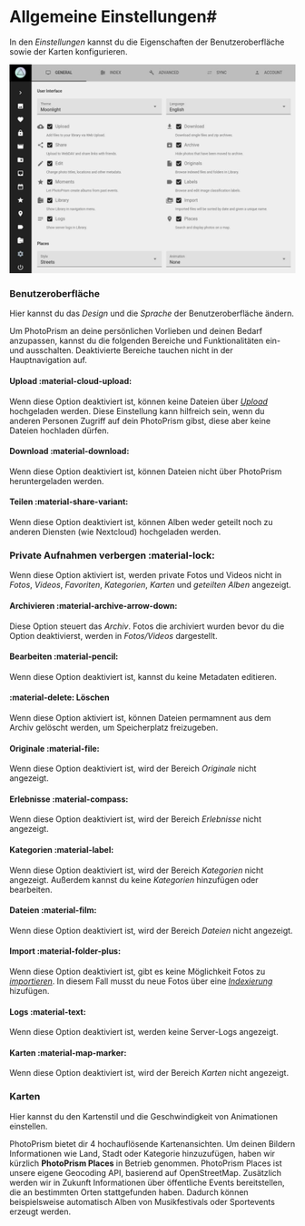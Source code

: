 # Allgemeine Einstellungen#

In den *Einstellungen* kannst du die Eigenschaften der Benutzeroberfläche sowie der Karten konfigurieren.

![Screenshot](img/general-settings.jpg)

### Benutzeroberfläche ###
Hier kannst du das *Design* und die *Sprache* der Benutzeroberfläche ändern.

Um PhotoPrism an deine persönlichen Vorlieben und deinen Bedarf anzupassen, kannst du die folgenden Bereiche und Funktionalitäten ein- und ausschalten.
Deaktivierte Bereiche tauchen nicht in der Hauptnavigation auf.

#### Upload :material-cloud-upload: ####
Wenn diese Option deaktiviert ist, können keine Dateien über [*Upload*](../library/upload.md) hochgeladen werden.
Diese Einstellung kann hilfreich sein, wenn du anderen Personen Zugriff auf dein PhotoPrism gibst, diese aber keine Dateien hochladen dürfen.

#### Download :material-download: ####
Wenn diese Option deaktiviert ist, können Dateien nicht über PhotoPrism heruntergeladen werden.

#### Teilen :material-share-variant: ####
Wenn diese Option deaktiviert ist, können Alben weder geteilt noch zu anderen Diensten (wie Nextcloud) hochgeladen werden.

### Private Aufnahmen verbergen :material-lock: ####
Wenn diese Option aktiviert ist, werden private Fotos und Videos nicht in *Fotos*, *Videos*, *Favoriten*, *Kategorien*, *Karten* und *geteilten Alben* angezeigt.

#### Archivieren :material-archive-arrow-down: ####
Diese Option steuert das *Archiv*. Fotos die archiviert wurden bevor du die Option deaktivierst, werden in *Fotos/Videos* dargestellt.

#### Bearbeiten :material-pencil: ####
Wenn diese Option deaktiviert ist, kannst du keine Metadaten editieren.

#### :material-delete: Löschen ####
Wenn diese Option aktiviert ist, können Dateien permamnent aus dem Archiv gelöscht werden, um Speicherplatz freizugeben.

#### Originale :material-file: ####
Wenn diese Option deaktiviert ist, wird der Bereich *Originale* nicht angezeigt.

#### Erlebnisse :material-compass: ####
Wenn diese Option deaktiviert ist, wird der Bereich *Erlebnisse* nicht angezeigt.

#### Kategorien :material-label: ####
Wenn diese Option deaktiviert ist, wird der Bereich *Kategorien* nicht angezeigt. Außerdem kannst du keine *Kategorien* hinzufügen oder bearbeiten.

#### Dateien :material-film: ####
Wenn diese Option deaktiviert ist, wird der Bereich *Dateien* nicht angezeigt.

#### Import :material-folder-plus: ####
Wenn diese Option deaktiviert ist, gibt es keine Möglichkeit Fotos zu [*importieren*](../library/import.md). In diesem Fall musst du neue Fotos über eine [*Indexierung*](../library/indexing.md) hizufügen.

#### Logs :material-text: ####
Wenn diese Option deaktiviert ist, werden keine Server-Logs angezeigt.

#### Karten :material-map-marker: ####
Wenn diese Option deaktiviert ist, wird der Bereich *Karten* nicht angezeigt.

### Karten ####
Hier kannst du den Kartenstil und die Geschwindigkeit von Animationen einstellen.

PhotoPrism bietet dir 4 hochauflösende Kartenansichten.
Um deinen Bildern Informationen wie Land, Stadt oder Kategorie hinzuzufügen, haben wir kürzlich **PhotoPrism Places** in Betrieb genommen.
PhotoPrism Places ist unsere eigene Geocoding API, basierend auf  OpenStreetMap.
Zusätzlich werden wir in Zukunft Informationen über öffentliche Events bereitstellen, die an bestimmten Orten stattgefunden haben.
Dadurch können beispielsweise automatisch Alben von Musikfestivals oder Sportevents erzeugt werden.